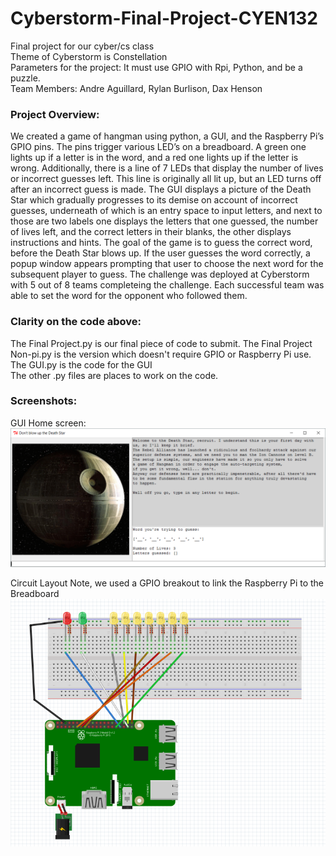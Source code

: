 # Cyberstorm-Final-Project-CYEN132
Final project for our cyber/cs class    
Theme of Cyberstorm is Constellation   
Parameters for the project: It must use GPIO with Rpi, Python, and be a puzzle.    
Team Members: Andre Aguillard, Rylan Burlison, Dax Henson


### Project Overview: 
  We created a game of hangman using python, a GUI, and the Raspberry Pi’s GPIO pins. The pins trigger various LED’s on a breadboard. A green one lights up if a letter is in the word, and a red one lights up if the letter is wrong. Additionally, there is a line of 7 LEDs that display the number of lives or incorrect guesses left. This line is originally all lit up, but an LED turns off after an incorrect guess is made. The GUI displays a picture of the Death Star which gradually progresses to its demise on account of incorrect guesses, underneath of which is an entry space to input letters, and next to those are two labels one displays the letters that one guessed, the number of lives left, and the correct letters in their blanks, the other displays instructions and hints. The goal of the game is to guess the correct word, before the Death Star blows up. If the user guesses the word correctly, a popup window appears prompting that user to choose the next word for the subsequent player to guess. The challenge was deployed at Cyberstorm with 5 out of 8 teams completeing the challenge. Each successful team was able to set the word for the opponent who followed them. 


### Clarity on the code above:
  The Final Project.py is our final piece of code to submit. 
  The Final Project Non-pi.py is the version which doesn't require GPIO or Raspberry Pi use.
  The GUI.py is the code for the GUI     
  The other .py files are places to work on the code.    

### Screenshots:

GUI Home screen:
![Alt text](GUIcapture.png)

Circuit Layout Note, we used a GPIO breakout to link the Raspberry Pi to the Breadboard
![Alt Text](CircuitLayoutCapture.PNG)

